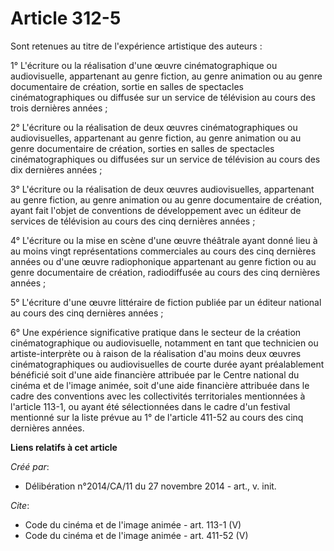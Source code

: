 # Article 312-5

Sont retenues au titre de l'expérience artistique des auteurs : 

1° L'écriture ou la réalisation d'une œuvre cinématographique ou audiovisuelle, appartenant au genre fiction, au genre
animation ou au genre documentaire de création, sortie en salles de spectacles cinématographiques ou diffusée sur un service
de télévision au cours des trois dernières années ; 

2° L'écriture ou la réalisation de deux œuvres cinématographiques ou audiovisuelles, appartenant au genre fiction, au genre
animation ou au genre documentaire de création, sorties en salles de spectacles cinématographiques ou diffusées sur un
service de télévision au cours des dix dernières années ; 

3° L'écriture ou la réalisation de deux œuvres audiovisuelles, appartenant au genre fiction, au genre animation ou au genre
documentaire de création, ayant fait l'objet de conventions de développement avec un éditeur de services de télévision au
cours des cinq dernières années ; 

4° L'écriture ou la mise en scène d'une œuvre théâtrale ayant donné lieu à au moins vingt représentations commerciales au
cours des cinq dernières années ou d'une œuvre radiophonique appartenant au genre fiction ou au genre documentaire de
création, radiodiffusée au cours des cinq dernières années ; 

5° L'écriture d'une œuvre littéraire de fiction publiée par un éditeur national au cours des cinq dernières années ; 

6° Une expérience significative pratique dans le secteur de la création cinématographique ou audiovisuelle, notamment en tant
que technicien ou artiste-interprète ou à raison de la réalisation d'au moins deux œuvres cinématographiques ou
audiovisuelles de courte durée ayant préalablement bénéficié soit d'une aide financière attribuée par le Centre national du
cinéma et de l'image animée, soit d'une aide financière attribuée dans le cadre des conventions avec les collectivités
territoriales mentionnées à l'article 113-1, ou ayant été sélectionnées dans le cadre d'un festival mentionné sur la liste
prévue au 1° de l'article 411-52 au cours des cinq dernières années.

**Liens relatifs à cet article**

_Créé par_:

  - Délibération n°2014/CA/11 du 27 novembre 2014 - art., v. init.

_Cite_:

  - Code du cinéma et de l'image animée - art. 113-1 (V)
  - Code du cinéma et de l'image animée - art. 411-52 (V)
